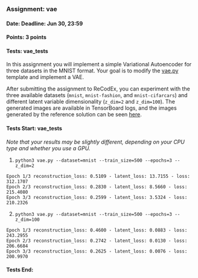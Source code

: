 ### Assignment: vae
#### Date: Deadline: Jun 30, 23:59
#### Points: 3 points
#### Tests: vae_tests

In this assignment you will implement a simple Variational Autoencoder
for three datasets in the MNIST format. Your goal is to modify the
[vae.py](https://github.com/ufal/npfl114/tree/master/labs/12/vae.py)
template and implement a VAE.

After submitting the assignment to ReCodEx, you can experiment with the three
available datasets (`mnist`, `mnist-fashion`, and `mnist-cifarcars`) and
different latent variable dimensionality (`z_dim=2` and `z_dim=100`).
The generated images are available in TensorBoard logs, and the images
generated by the reference solution can be seen
[here](https://ufal.mff.cuni.cz/~straka/courses/npfl114/2223/demos/vae.html).

#### Tests Start: vae_tests
_Note that your results may be slightly different, depending on your CPU type and whether you use a GPU._
1. `python3 vae.py --dataset=mnist --train_size=500 --epochs=3 --z_dim=2`
```
Epoch 1/3 reconstruction_loss: 0.5109 - latent_loss: 13.7155 - loss: 312.1707
Epoch 2/3 reconstruction_loss: 0.2830 - latent_loss: 8.5660 - loss: 215.4080
Epoch 3/3 reconstruction_loss: 0.2599 - latent_loss: 3.5324 - loss: 210.2326
```
2. `python3 vae.py --dataset=mnist --train_size=500 --epochs=3 --z_dim=100`
```
Epoch 1/3 reconstruction_loss: 0.4600 - latent_loss: 0.0883 - loss: 243.2955
Epoch 2/3 reconstruction_loss: 0.2742 - latent_loss: 0.0130 - loss: 206.6684
Epoch 3/3 reconstruction_loss: 0.2625 - latent_loss: 0.0076 - loss: 200.9970
```
#### Tests End:

